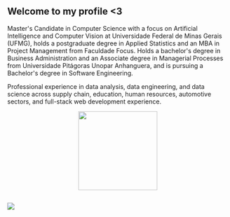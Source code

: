 ## Welcome to my profile <3

Master's Candidate in Computer Science with a focus on Artificial Intelligence and Computer Vision at Universidade Federal de Minas Gerais (UFMG), holds a postgraduate degree in Applied Statistics and an MBA in Project Management from Faculdade Focus. Holds a bachelor's degree in Business Administration and an Associate degree in Managerial Processes from Universidade Pitágoras Unopar Anhanguera, and is pursuing a Bachelor's degree in Software Engineering. 

Professional experience in data analysis, data engineering, and data science across supply chain, education, human resources, automotive sectors, and full-stack web development experience.

<div align="center">
  <a href="https://github.com/laissonbruno">
  <img height="180em" src="https://github-readme-stats.vercel.app/api/top-langs/?username=laissonbruno&hide_progress=true&langs_count=10&theme=midnight-purple"/>
</div>
  
##
  
<div> 
   <a href="https://www.linkedin.com/in/laissonbruno/" target="_blank"><img src="https://img.shields.io/badge/-LinkedIn-%230077B5?style=for-the-badge&logo=linkedin&logoColor=white" target="_blank"></a>  
 </div>
